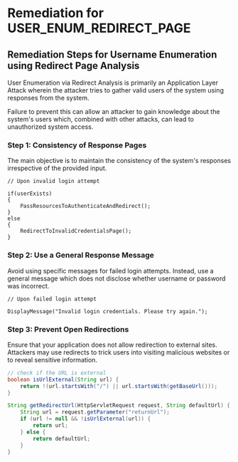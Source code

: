 # Remediation for USER_ENUM_REDIRECT_PAGE

## Remediation Steps for Username Enumeration using Redirect Page Analysis

User Enumeration via Redirect Analysis is primarily an Application Layer Attack wherein the attacker tries to gather valid users of the system using responses from the system.

Failure to prevent this can allow an attacker to gain knowledge about the system's users which, combined with other attacks, can lead to unauthorized system access.

### Step 1: Consistency of Response Pages

The main objective is to maintain the consistency of the system's responses irrespective of the provided input.

```CSharp
// Upon invalid login attempt

if(userExists)
{             
    PassResourcesToAuthenticateAndRedirect();
}
else
{
    RedirectToInvalidCredentialsPage();             
}
```

### Step 2: Use a General Response Message

Avoid using specific messages for failed login attempts. Instead, use a general message which does not disclose whether username or password was incorrect.

```CSharp
// Upon failed login attempt

DisplayMessage("Invalid login credentials. Please try again.");
```

### Step 3: Prevent Open Redirections

Ensure that your application does not allow redirection to external sites. Attackers may use redirects to trick users into visiting malicious websites or to reveal sensitive information.

```Java
// check if the URL is external
boolean isUrlExternal(String url) {
    return !(url.startsWith("/") || url.startsWith(getBaseUrl()));
}

String getRedirectUrl(HttpServletRequest request, String defaultUrl) {
    String url = request.getParameter("returnUrl");
    if (url != null && !isUrlExternal(url)) {
        return url;
    } else {
        return defaultUrl;
    }
}
```
